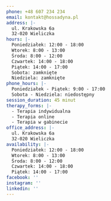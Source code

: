 ```yaml
---
phone: +48 607 234 234
email: kontakt@hossadyna.pl
address: |-
  ul. Krakowska 6a
  32-020 Wieliczka
hours: |-
  Poniedziałek: 12:00 - 18:00
  Wtorek: 8:00 - 13:00
  Środa: 8:00 - 12:00
  Czwartek: 14:00 - 18:00
  Piątek: 14:00 - 17:00
  Sobota: zamknięte
  Niedziela: zamknięte
phone_hours: |-
  Poniedziałek - Piątek: 9:00 - 17:00
  Sobota - Niedziela: niedostępny
session_duration: 45 minut
therapy_forms: |-
  - Terapia indywidualna
  - Terapia online
  - Terapia w gabinecie
office_address: |-
  ul. Krakowska 6a
  32-020 Wieliczka
availability: |-
  Poniedziałek: 12:00 - 18:00
  Wtorek: 8:00 - 13:00
  Środa: 8:00 - 12:00
  Czwartek: 14:00 - 18:00
  Piątek: 14:00 - 17:00
facebook: ''
instagram: ''
linkedin: ''
---
```

